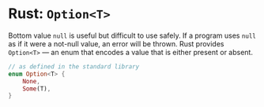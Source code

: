 # Rust: `Option<T>`

Bottom value `null` is useful but difficult to use safely. If a program uses `null` as if it were a not-null value, an error will be thrown.
Rust provides `Option<T>` — an enum that encodes a value that is either present or absent.

```rust
// as defined in the standard library
enum Option<T> {
    None,
    Some(T),
}
```
